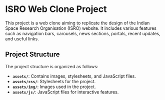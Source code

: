 # ISRO Web Clone Project

This project is a web clone aiming to replicate the design of the Indian Space Research Organisation (ISRO) website.
It includes various features such as navigation bars, carousels, news sections, portals, recent updates, and useful links.

## Project Structure

The project structure is organized as follows:

- **`assets/`**: Contains images, stylesheets, and JavaScript files.
- **`assets/css/`**: Stylesheets for the project.
- **`assets/img/`**: Images used in the project.
- **`assets/js/`**: JavaScript files for interactive features.
